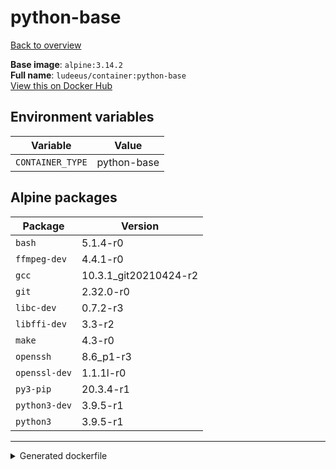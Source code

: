 # python-base

[Back to overview](../index.md)

**Base image**: `alpine:3.14.2`  
**Full name**: `ludeeus/container:python-base`  
[View this on Docker Hub](https://hub.docker.com/r/ludeeus/container/tags?page=1&name=python-base)

## Environment variables

Variable | Value 
-- | --
`CONTAINER_TYPE` | python-base

## Alpine packages

Package | Version 
-- | --
`bash` | 5.1.4-r0
`ffmpeg-dev` | 4.4.1-r0
`gcc` | 10.3.1_git20210424-r2
`git` | 2.32.0-r0
`libc-dev` | 0.7.2-r3
`libffi-dev` | 3.3-r2
`make` | 4.3-r0
`openssh` | 8.6_p1-r3
`openssl-dev` | 1.1.1l-r0
`py3-pip` | 20.3.4-r1
`python3-dev` | 3.9.5-r1
`python3` | 3.9.5-r1



***
<details>
<summary>Generated dockerfile</summary>

<pre>
FROM alpine:3.14.2

ENV CONTAINER_TYPE=python-base



RUN  \ 
    apk add --no-cache  \ 
        bash=5.1.4-r0 \ 
        ffmpeg-dev=4.4.1-r0 \ 
        gcc=10.3.1_git20210424-r2 \ 
        git=2.32.0-r0 \ 
        libc-dev=0.7.2-r3 \ 
        libffi-dev=3.3-r2 \ 
        make=4.3-r0 \ 
        openssh=8.6_p1-r3 \ 
        openssl-dev=1.1.1l-r0 \ 
        py3-pip=20.3.4-r1 \ 
        python3-dev=3.9.5-r1 \ 
        python3=3.9.5-r1 \ 
    && ln -s /usr/bin/python3 /usr/bin/python \ 
    && rm -rf /var/cache/apk/* \ 
    && rm -fr /tmp/* /var/{cache,log}/*




</pre>

<i>This is a generated version of the context used while building the container, some of the labels will not be correct since they use information in the action that publishes the container</i>
</details>
